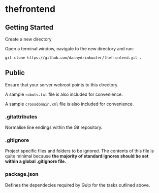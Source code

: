 # thefrontend


## Getting Started

Create a new directory

Open a terminal window, navigate to the new directory and run:

`git clone https://github.com/dannydrinkwater/thefrontend.git .`

## Public

Ensure that your server webroot points to this directory.

A sample `robots.txt` file is also included for convenience.

A sample `crossdomain.xml` file is also included for convenience.
### .gitattributes

Normalise line endings within the Git repository.

### .gitignore

Project specific files and folders to be ignored. The contents of this file is quite minimal because **the majority of standard ignores should be set within a global .gitignore file.**

### package.json

Defines the dependecies required by Gulp for the tasks outlined above.
